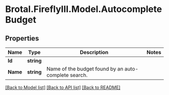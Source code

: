 # Brotal.FireflyIII.Model.AutocompleteBudget

## Properties

Name | Type | Description | Notes
------------ | ------------- | ------------- | -------------
**Id** | **string** |  | 
**Name** | **string** | Name of the budget found by an auto-complete search. | 

[[Back to Model list]](../../README.md#documentation-for-models) [[Back to API list]](../../README.md#documentation-for-api-endpoints) [[Back to README]](../../README.md)

